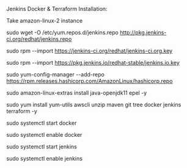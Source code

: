 Jenkins Docker & Terraform  Installation:

Take amazon-linux-2 instance

sudo wget -O /etc/yum.repos.d/jenkins.repo http://pkg.jenkins-ci.org/redhat/jenkins.repo

sudo rpm --import https://jenkins-ci.org/redhat/jenkins-ci.org.key

sudo rpm --import https://pkg.jenkins.io/redhat-stable/jenkins.io.key

sudo yum-config-manager --add-repo https://rpm.releases.hashicorp.com/AmazonLinux/hashicorp.repo

sudo amazon-linux-extras install java-openjdk11 epel -y

sudo yum install yum-utils awscli unzip maven git tree docker jenkins terraform -y

sudo systemctl start docker

sudo systemctl enable docker

sudo systemctl start jenkins

sudo systemctl enable jenkins

